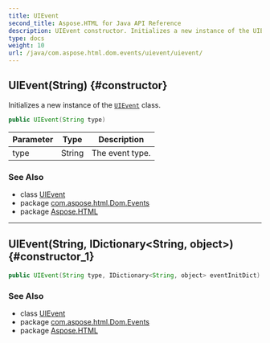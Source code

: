 ```yaml
---
title: UIEvent
second_title: Aspose.HTML for Java API Reference
description: UIEvent constructor. Initializes a new instance of the UIEvent class
type: docs
weight: 10
url: /java/com.aspose.html.dom.events/uievent/uievent/
---
```

## UIEvent(String) {#constructor}

Initializes a new instance of the [`UIEvent`](../) class.

```java
public UIEvent(String type)
```

| Parameter | Type | Description |
| --- | --- | --- |
| type | String | The event type. |

### See Also

* class [UIEvent](../)
* package [com.aspose.html.Dom.Events](../../uievent/)
* package [Aspose.HTML](../../../)

---

## UIEvent(String, IDictionary&lt;String, object&gt;) {#constructor_1}

```java
public UIEvent(String type, IDictionary<String, object> eventInitDict)
```

### See Also

* class [UIEvent](../)
* package [com.aspose.html.Dom.Events](../../uievent/)
* package [Aspose.HTML](../../../)
